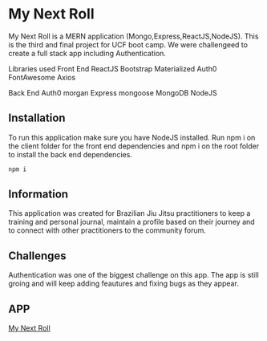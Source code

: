 # My Next Roll
My Next Roll is a MERN application (Mongo,Express,ReactJS,NodeJS).  This is the third and final project for UCF boot camp.  We were challengeed to create a full stack app 
including Authentication.

Libraries used
Front End
ReactJS
Bootstrap
Materialized
Auth0
FontAwesome
Axios

Back End
Auth0
morgan
Express
mongoose
MongoDB
NodeJS

## Installation

To run this application make sure you have NodeJS installed.  Run npm i on the client folder for the front end dependencies and npm i on the root
folder to install the back end dependencies.

```bash
npm i
```

## Information

This application was created for Brazilian Jiu Jitsu practitioners
to keep a training and personal journal, maintain a profile based on their journey and to connect with other practitioners to the community
forum.

## Challenges
Authentication was one of the biggest challenge on this app.  The app is still groing and will keep adding feautures and fixing bugs as they appear.

## APP
[My Next Roll](https://secret-island-13693.herokuapp.com/)
